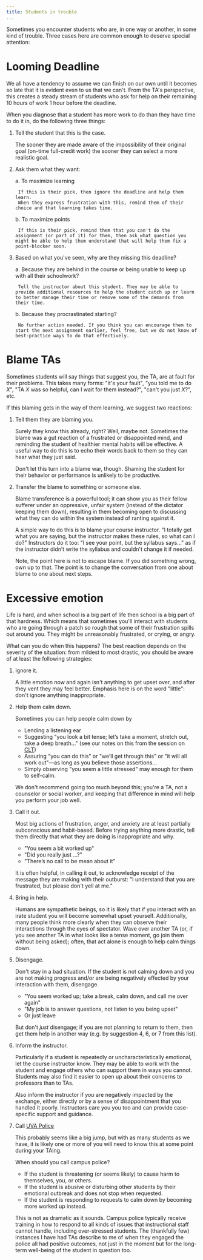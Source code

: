```yaml
---
title: Students in trouble
...
```


Sometimes you encounter students who are, in one way or another, in some kind of trouble. Three cases here are common enough to deserve special attention:

# Looming Deadline

We all have a tendency to assume we can finish on our own
until it becomes so late that it is evident even to us that we can't.
From the TA's perspective, this creates a steady stream of students
who ask for help on their remaining 10 hours of work 1 hour before the deadline.

When you diagnose that a student has more work to do than they have time to do it in, do the following three things:

1. Tell the student that this is the case.

    The sooner they are made aware of the impossibility of their original goal (on-time full-credit work)
    the sooner they can select a more realistic goal.

2. Ask them what they want:
    
    a. To maximize learning
    
        If this is their pick, then ignore the deadline and help them learn.
        When they express frustration with this, remind them of their choice and that learning takes time.
    
    b. To maximize points
        
        If this is their pick, remind them that you can't do the assignment (or part of it) for them, then ask what question you might be able to help them understand that will help them fix a point-blocker soon.

3. Based on what you've seen, why are they missing this deadline?

    a. Because they are behind in the course or being unable to keep up with all their schoolwork?
        
        Tell the instructor about this student. They may be able to provide additional resources to help the student catch up or learn to better manage their time or remove some of the demands from their time.
    
    b. Because they procrastinated starting?
        
        No further action needed. If you think you can encourage them to start the next assignment earlier, feel free, but we do not know of best-practice ways to do that effectively.

# Blame TAs

Sometimes students will say things that suggest you, the TA, are at fault for their problems. This takes many forms: "it's your fault", "you told me to do *X*", "TA *X* was so helpful, can I wait for them instead?", "can't you just *X*?", etc.

If this blaming gets in the way of them learning, we suggest two reactions:

1. Tell them they are blaming you.
    
    Surely they know this already, right? Well, maybe not. Sometimes the blame was a gut reaction of a frustrated or disappointed mind, and reminding the student of healthier mental habits will be effective. A useful way to do this is to echo their words back to them so they can hear what they just said. 
    
    Don't let this turn into a blame war, though. Shaming the student for their behavior or performance is unlikely to be productive.

2. Transfer the blame to something or someone else.
    
    Blame transference is a powerful tool; it can show you as their fellow sufferer under an oppressive, unfair system (instead of the dictator keeping them down), resulting in them becoming open to discussing what they can do within the system instead of ranting against it.
    
    A simple way to do this is to blame your course instructor.
    "I totally get what you are saying, but the instructor makes these rules, so what can I do?"
    Instructors do it too: "I see your point, but the syllabus says…" as if the instructor didn’t write the syllabus and couldn't change it if needed.
    
    Note, the point here is not to escape blame. If you did something wrong, own up to that. The point is to change the conversation from one about blame to one about next steps.

# Excessive emotion

Life is hard, and when school is a big part of life then school is a big part of that hardness. Which means that sometimes you'll interact with students who are going through a patch so rough that some of their frustration spills out around you. They might be unreasonably frustrated, or crying, or angry.

What can you do when this happens?
The best reaction depends on the severity of the situation: from mildest to most drastic, you should be aware of at least the following strategies:

1. Ignore it.
    
    A little emotion now and again isn't anything to get upset over,
    and after they vent they may feel better.
    Emphasis here is on the word "little": don't ignore anything inappropriate.

2. Help them calm down.
    
    Sometimes you can help people calm down by
    
    - Lending a listening ear
    - Suggesting "you look a bit tense; let’s take a moment, stretch out, take a deep breath…" (see our notes on this from the session on [CLT](clt-ta.html#reduce-stress))
    - Assuring "you can do this" or "we’ll get through this" or "it will all work out"—as long as you believe those assertions…
    - Simply observing "you seem a little stressed" may enough for them to self-calm.
    
    We don't recommend going too much beyond this; you're a TA, not a counselor or social worker, and keeping that difference in mind will help you perform your job well.

3. Call it out.
    
    Most big actions of frustration, anger, and anxiety are at least partially subconscious and habit-based. Before trying anything more drastic, tell them directly that what they are doing is inappropriate and why. 
    
    - "You seem a bit worked up"
    - "Did you really just …?"
    - "There’s no call to be mean about it"

    It is often helpful, in calling it out, to acknowledge receipt of the message they are making with their outburst: "I understand that you are frustrated, but please don't yell at me."

4. Bring in help.
    
    Humans are sympathetic beings, so it is likely that if you interact with an irate student you will become somewhat upset yourself. Additionally, many people think more clearly when they can observe their interactions through the eyes of spectator. Wave over another TA (or, if you see another TA in what looks like a tense moment, go join them without being asked); often, that act alone is enough to help calm things down.

5. Disengage.
    
    Don't stay in a bad situation. If the student is not calming down and you are not making progress and/or are being negatively effected by your interaction with them, disengage. 
    
    - "You seem worked up; take a break, calm down, and call me over again"
    - "My job is to answer questions, not listen to you being upset"
    - Or just leave
    
    But don't *just* disengage; if you are not planning to return to them, then get them help in another way (e.g. by suggestion 4, 6, or 7 from this list).

6. Inform the instructor.
    
    Particularly if a student is repeatedly or uncharacteristically emotional, let the course instructor know. They may be able to work with the student and engage others who can support them in ways you cannot. Students may also find it easier to open up about their concerns to professors than to TAs.
    
    Also inform the instructor if *you* are negatively impacted by the exchange, either directly or by a sense of disappointment that you handled it poorly. Instructors care you you too and can provide case-specific support and guidance.

7. Call [UVA Police](https://uvapolice.virginia.edu/node/66)

    This probably seems like a big jump, but with as many students as we have, it is likely one or more of you will need to know this at some point during your TAing.
    
    When should you call campus police?
    
    - If the student is threatening (or seems likely) to cause harm to themselves, you, or others.
    - If the student is abusive or disturbing other students by their emotional outbreak and does not stop when requested.
    - If the student is responding to requests to calm down by becoming more worked up instead.
    
    This is not as dramatic as it sounds. Campus police typically receive training in how to respond to all kinds of issues that instructional staff cannot handle, including over-stressed students. The (thankfully few) instances I have had TAs describe to me of when they engaged the police all had positive outcomes, not just in the moment but for the long-term well-being of the student in question too.
